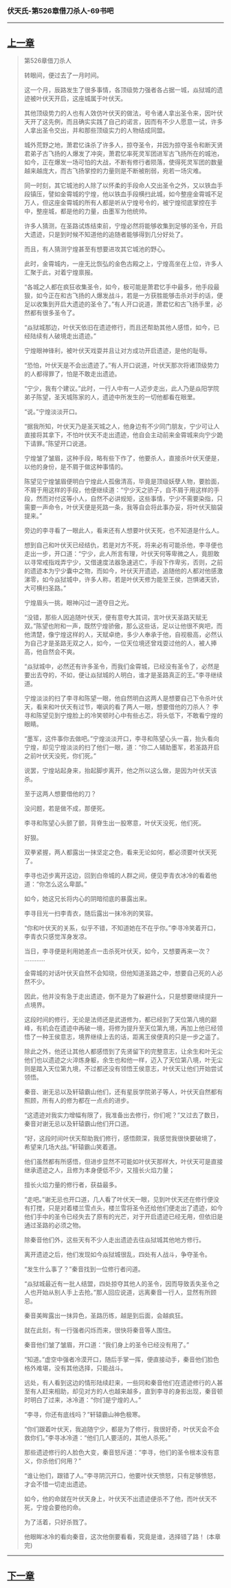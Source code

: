 ### 伏天氏-第526章借刀杀人-69书吧

--------
[上一章](./56779cc155a717c1ca785ed7e3e71d46.md)
--------


>
>
>
>第526章借刀杀人
>
>转眼间，便过去了一月时间。
>
>这一个月，辰路发生了很多事情，各顶级势力强者各占据一城，焱狱城的遗迹被叶伏天开启，这座城属于叶伏天。
>
>其他顶级势力的人也有人效仿叶伏天的做法，号令诸人拿出圣令来，因叶伏天开了这先例，而且确实实践了自己的诺言，因而有不少人愿意一试，许多人拿出圣令交出，并和那些顶级实力的人物结成同盟。
>
>城外荒野之地，萧君忆诛杀了许多人，掠夺圣令，并因为掠夺圣令和断天贤君弟子古飞扬的人爆发了冲突，萧君忆率死灵军团进军古飞扬所在的城池，如今，正在爆发一场可怕的大战，不断有修行者陨落，使得死灵军团的数量越来越庞大，而古飞扬掌控的力量则是不断被削弱，宛若一场灾难。
>
>同一时刻，其它城池的人除了以怀柔的手段命人交出圣令之外，又以铁血手段镇压，譬如金霄城的宁煌，他以铁血手段横扫此城，如今整座金霄城不足万人，但这座金霄城的所有人都是听从宁煌号令的，被宁煌彻底掌控在手中，整座城，都是他的力量，由墨军为他统帅。
>
>许多人猜测，在圣路试炼结束前，宁煌必然将能够收集到足够的圣令，开启大遗迹，只是到时候不知道他的追随者能够得到几分好处了。
>
>而且，有人猜测宁煌甚至有想要进攻其它城池的野心。
>
>此时，金霄城内，一座无比恢弘的金色古殿之上，宁煌高坐在上位，许多人汇聚于此，对着宁煌禀报。
>
>“各城之人都在疯狂收集圣令，如今，极可能是萧君忆手中最多，他手段最狠，如今正在和古飞扬的人爆发战斗，若是一方获胜能够击杀对手的话，便足以收集到开启大遗迹的圣令了。”有人开口说道，萧君忆和古飞扬手里，必然都有很多圣令了。
>
>“焱狱城那边，叶伏天依旧在遗迹修行，而且还帮助其他人感悟，如今，已经陆续有人破境走出遗迹。”
>
>宁煌眼神锋利，被叶伏天戏耍并且让对方成功开启遗迹，是他的耻辱。
>
>“恐怕，叶伏天是不会出遗迹了。”有人开口说道，叶伏天那次将诸顶级势力的人都得罪了，怕是不敢走出遗迹。
>
>“宁少，我有个建议。”此时，一行人中有一人迈步走出，此人乃是焱阳学院弟子陈望，圣天城陈家的人，遗迹中所发生的一切他都看在眼里。
>
>“说。”宁煌淡淡开口。
>
>“据我所知，叶伏天乃是圣天城之人，他身边有不少同门朋友，宁少可让人直接将其拿下，不怕叶伏天不走出遗迹，他自会主动前来金霄城来向宁少跪下请罪。”陈望开口说道。
>
>宁煌皱了皱眉，这种手段，略有些下作了，他要杀人，直接杀叶伏天便是，以他的身份，是不屑于做这种事情的。
>
>陈望见宁煌皱眉便明白宁煌此人孤傲清高，毕竟是顶级妖孽人物，要脸面，不屑于用这样的手段，他便继续道：“宁少天之骄子，自不屑于用这样的手段，然而对付这等小人，自然不必讲规矩，这些事情，宁少不需要染指，只需要一声命令，叶伏天便是死路一条，我等自会将此事办妥，将叶伏天脑袋提来。”
>
>旁边的李寻看了一眼此人，看来还有人想要叶伏天死，也不知道是什么人。
>
>想到自己和叶伏天已经结仇，若是对方不死，将来必有可能杀他，李寻便也走出一步，开口道：“宁少，此人所言有理，叶伏天何等卑微之人，竟胆敢以寻常戒指戏弄宁少，又借速度法器急速逃亡，手段下作卑劣，否则，之前的遗迹本为宁少囊中之物，而如今，叶伏天开遗迹，追随他的人都对他感激涕零，如今焱狱城中，许多人称，若是叶伏天修为能至王侯，岂惧诸天骄，大可横扫圣路。”
>
>宁煌眉头一挑，眼神闪过一道夺目之光。
>
>“没错，那些人因追随叶伏天，便有意夸大其词，言叶伏天圣路天赋无双。”陈望也附和一声，既然宁煌骄傲，那么这些话，足以让他很不爽吧，而他清楚，像宁煌这样的人，天赋卓绝，多少人奉承于他，自视极高，必然认为自己才是圣路无双之人，如今，一位天位境还曾戏耍过他的人，被人捧高，他自然会不爽。
>
>“焱狱城中，必然还有许多圣令，而我们金霄城，已经没有圣令了，必然是要出去夺的，不如，便让焱狱城的人明白，谁才是圣路真正的王。”李寻继续道。
>
>宁煌淡淡的扫了李寻和陈望一眼，他自然明白这两人是想要自己下令杀叶伏天，看来和叶伏天有过节，嘲讽的看了两人一眼，想要借他的刀杀人？
>李寻和陈望见到宁煌脸上的冷笑顿时心中有些忐忑，将头低下，不敢看宁煌的眼睛。
>
>“墨军，这件事你去做吧。”宁煌淡淡开口，李寻和陈望心头一喜，抬头看向宁煌，却见宁煌淡淡的扫了他们一眼，道：“你二人辅助墨军，若圣路开启之前叶伏天没死，你们死。”
>
>说罢，宁煌站起身来，抬起脚步离开，他之所以这么做，是因为叶伏天该杀。
>
>至于这两人想要借他的刀？
>
>没问题，若是做不成，那便死。
>
>李寻和陈望心头颤了颤，背脊生出一股寒意，叶伏天没死，他们死。
>
>好狠。
>
>双拳紧握，两人都露出一抹坚定之色，看来无论如何，都必须要叶伏天死了。
>
>李寻也迈步离开这边，回到白帝城的人群之间，便见李青衣冰冷的看着他道：“你怎么这么卑鄙。”
>
>如今，她这兄长将内心的阴暗彻底的暴露出来。
>
>李寻目光一扫李青衣，随后露出一抹冷冽的笑容。
>
>“你和叶伏天的关系，似乎不错，不知道她在不在乎你。”李寻冷笑着开口，李青衣只感觉浑身发凉。
>
>当日，李寻便是利用她差点一击杀死叶伏天，如今，又想要再来一次？
>…………
>
>金霄城的对话叶伏天自然不会知晓，但他知道圣路之中，想要自己死的人必然不少。
>
>因此，他并没有急于走出遗迹，倒不是为了躲避什么，只是想要继续提升一点境界。
>
>这段时间的修行，无论是法师还是武道修为，都已经到了天位第八境的巅峰，有机会在遗迹中再破一境，将修为提升至天位第九境，再加上他已经领悟了一种王侯意志，境界继续上去的话，距离王侯便真的只是一步之遥了。
>
>除此之外，他还让其他人都感悟到了先贤留下的完整意志，让余生和叶无尘他们也以遗迹之火淬炼身躯，余生也和他一样，迈入了天位第八境，叶无尘则是踏入天位第九境，不过都还没有领悟王侯意志，叶伏天让他们开始尝试领悟。
>
>秦音、谢无忌以及轩辕霸山他们，还有星辰学院弟子等人，叶伏天自然都有照顾，所有人的修为都在一点点的进步。
>
>“这遗迹对我实力增幅有限了，我准备出去修行，你们呢？”又过去了数日，秦音对谢无忌以及轩辕霸山他们开口道。
>
>“好，这段时间叶伏天帮助我们修行，感悟颇深，我感觉我很快要破境了，希望来几场大战。”轩辕霸山笑着道。
>
>他们虽然都有所感悟，但进步显然不可能如叶伏天那样大，叶伏天可是直接继承遗迹之人，且修为本身便低不少，又擅长火焰力量；
>
>擅长火焰力量的修行者，获益最多。
>
>“走吧。”谢无忌也开口道，几人看了叶伏天一眼，见到叶伏天还在修行便没有打搅，只是对着楼兰雪点头，楼兰雪将圣令还给他们便走出了遗迹，如今他们手中的圣令已经失去了原有的光芒，对于开启遗迹已经无用，但依旧是通过圣路的必须之物。
>
>除秦音他们外，这些天有不少人走出遗迹去往焱狱城其他地方修行。
>
>离开遗迹之后，他们发现如今焱狱城很乱，四处有人战斗，争夺圣令。
>
>“发生什么事了？”秦音找到一位修行者问道。
>
>“焱狱城最近有一批人结盟，四处掠夺其他人的圣令，因而导致丢失圣令之人也开始从别人手上去抢。”那人回应说道，远离秦音一行人，显然有所顾忌。
>
>秦音美眸露出一抹异色，圣路历练，越是到后面，会越疯狂。
>
>就在此刻，有一行强者闪烁而来，很快将秦音等人围住。
>
>秦音他们皱了皱眉，开口道：“我们身上的圣令已经没有用了。”
>
>“知道。”虚空中强者冷漠开口，随后手掌一挥，便直接动手，秦音他们脸色格外难堪，没有其他选择，只能战斗。
>
>远处，有人看到这边的情形陆续赶来，一些同和秦音他们在遗迹修行的人甚至有人赶来相助，却见对方的人也越来越多，直到李寻的身影出现，秦音顿时明白了过来，冰冷道：“你们是宁煌的人。”
>
>“李寻，你还有底线吗？”轩辕霸山神色极寒。
>
>“你们跟着叶伏天，我追随宁少，都是为了修行，我很好奇，叶伏天会不会救你们。”李寻冰冷道：“他们几人要活的，其他人杀死。”
>
>那些遗迹修行的人脸色大变，秦音怒斥道：“李寻，他们的圣令根本没有意义，你杀他们何用？”
>
>“谁让他们，跟错了人。”李寻阴沉开口，他要叶伏天愤怒，只有足够愤怒，才会不惜一切走出遗迹。
>
>如今，他的命就在叶伏天身上，叶伏天不出遗迹便杀不了他，而叶伏天不死，宁煌会要他的命。
>
>为了活着，只好杀戮了。
>
>他眼眸冰冷的看向秦音，这次他倒要看看，究竟是谁，选择错了路！
>(本章完)
>
>

--------
[下一章](./2b5cb36654456da52bad189c131e8023.md)
--------
